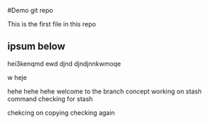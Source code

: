 #Demo git repo

This is the first file in this repo

## ipsum below

hei3kenqmd ewd
djnd
djndjnnkwmoqe

w
heje

hehe
hehe
hehe
welcome to the branch concept
working on stash command
checking for stash

chekcing on copying 
checking again
